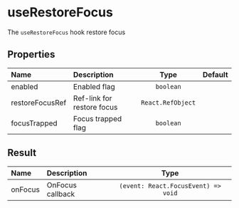 # useRestoreFocus

The `useRestoreFocus` hook restore focus

## Properties

| Name            | Description                |       Type        | Default |
| :-------------- | :------------------------- | :---------------: | :-----: |
| enabled         | Enabled flag               |     `boolean`     |         |
| restoreFocusRef | Ref-link for restore focus | `React.RefObject` |         |
| focusTrapped    | Focus trapped flag         |     `boolean`     |         |

## Result

| Name    | Description      |                Type                 |
| :------ | :--------------- | :---------------------------------: |
| onFocus | OnFocus callback | `(event: React.FocusEvent) => void` |
